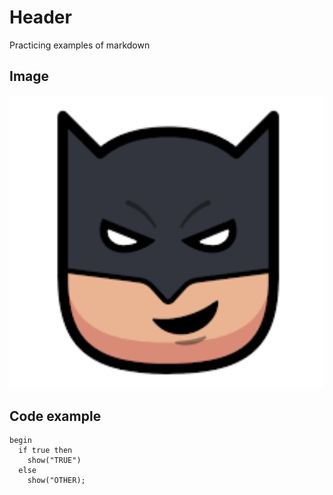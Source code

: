 # Header

Practicing examples of markdown

## Image
![I'm Batman](https://github.com/marcehluna/communicate-using-markdown/blob/ab344b21827fc896b7ed349d5636298df73e92e2/batman.png)

## Code example
```
begin
  if true then
    show("TRUE")
  else
    show("OTHER);
